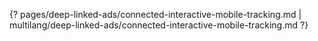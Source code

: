 {? pages/deep-linked-ads/connected-interactive-mobile-tracking.md | multilang/deep-linked-ads/connected-interactive-mobile-tracking.md ?}
